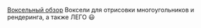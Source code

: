 [Воксельный обзор](https://www.drububu.com/tutorial/voxels.html)
Воксели для отрисовки многоугольников и рендеринга, а также ЛЕГО 😃
